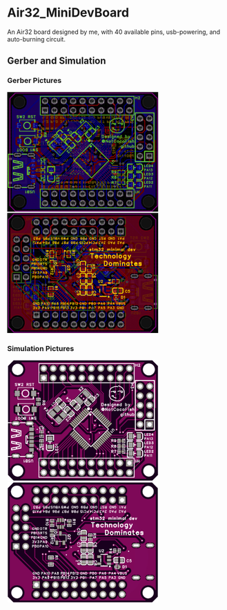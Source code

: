 # Air32_MiniDevBoard
An Air32 board designed by me, with 40 available pins, usb-powering, and auto-burning circuit.

## Gerber and Simulation

### Gerber Pictures

<img src="./src/front1.jpg" alt="gerber_front" width="350" /><img src="./src/back1.jpg" alt="gerber_back" width="350" />

### Simulation Pictures

<img src="./src/front2.jpg" alt="simulation_front" width="350" /><img src="./src/back2.jpg" alt="simulation_back" width="350" />



